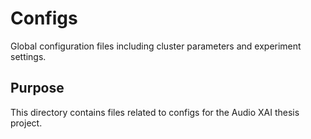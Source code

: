 # Configs

Global configuration files including cluster parameters and experiment settings.

## Purpose

This directory contains files related to configs for the Audio XAI thesis project.

